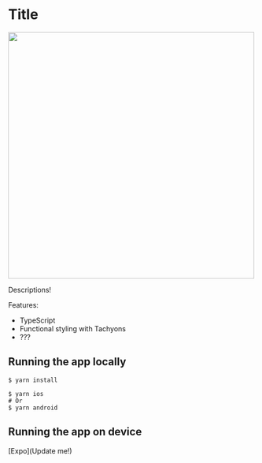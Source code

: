 # Title

<img src="https://i.imgur.com/???.png" height="500" />

Descriptions!

Features:

- TypeScript
- Functional styling with Tachyons
- ???

## Running the app locally

```
$ yarn install

$ yarn ios
# Or
$ yarn android
```

## Running the app on device

[Expo](Update me!)

